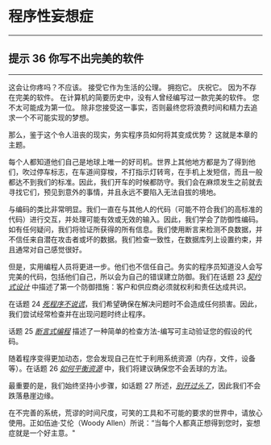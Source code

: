# 程序性妄想症
<!-- 2020.03.28 -->

---
## 提示 36 你写不出完美的软件
---

这会让你疼吗？不应该。 接受它作为生活的公理。 拥抱它。 庆祝它。 因为不存在完美的软件。 在计算机的简要历史中，没有人曾经编写过一款完美的软件。 您不太可能成为第一位。 除非您接受这一事实，否则最终您将浪费时间和精力去追求一个不可能实现的梦想。

那么，鉴于这个令人沮丧的现实，务实程序员如何将其变成优势？ 这就是本章的主题。

每个人都知道他们自己是地球上唯一的好司机。世界上其他地方都是为了得到他们，吹过停车标志，在车道间穿梭，不打指示灯转弯，在手机上发短信，而且一般都达不到我们的标准。因此，我们开车的时候都防守。我们会在麻烦发生之前就去寻找它们，预见到意外的事情，并且永远不要陷入无法自拔的境地。

与编码的类比非常明显。我们一直在与其他人的代码（可能不符合我们的高标准的代码）进行交互，并处理可能有效或无效的输入。因此，我们学会了防御性编码。如有任何疑问，我们将验证所获得的所有信息。我们使用断言来检测不良数据，并不信任来自潜在攻击者或坏的数据。我们检查一致性，在数据库列上设置约束，并且通常对自己感觉很好。

但是，实用编程人员将更进一步。他们也不信任自己。务实的程序员知道没人会写完美的代码，包括他们自己，所以会为自己的错误建立防御。我们在话题 23 [_契约式设计_](./契约式设计.md) 中描述了第一个防御措施：客户和供应商必须就权利和责任达成共识。

在话题 24 [_死程序不说谎_](./死程序不说谎.md)，我们希望确保在解决问题时不会造成任何损害。因此，我们尝试经常检查并在出现问题时终止程序。

话题 25 [_断言式编程_](./断言式编程.md) 描述了一种简单的检查方法-编写可主动验证您的假设的代码。

随着程序变得更加动态，您会发现自己在忙于利用系统资源（内存，文件，设备等）。在话题 26 [_如何平衡资源_](./如何平衡资源.md) 中，我们将建议确保您不会丢球的方法。

最重要的是，我们始终坚持小步骤，如话题 27 所述，[_别开过头了_](./别开过头了.md)，因此我们不会跌落悬崖边缘。

在不完善的系统，荒谬的时间尺度，可笑的工具和不可能的要求的世界中，请放心使用。正如伍迪·艾伦（Woody Allen）所说：“当每个人都真正想得到您时，妄想症就是一个好主意。"
